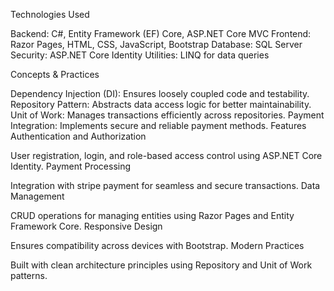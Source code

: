 Technologies Used

Backend: C#, Entity Framework (EF) Core, ASP.NET Core MVC
Frontend: Razor Pages, HTML, CSS, JavaScript, Bootstrap
Database: SQL Server
Security: ASP.NET Core Identity
Utilities: LINQ for data queries

Concepts & Practices

Dependency Injection (DI): Ensures loosely coupled code and testability.
Repository Pattern: Abstracts data access logic for better maintainability.
Unit of Work: Manages transactions efficiently across repositories.
Payment Integration: Implements secure and reliable payment methods.
Features
Authentication and Authorization

User registration, login, and role-based access control using ASP.NET Core Identity.
Payment Processing

Integration with stripe payment for seamless and secure transactions.
Data Management

CRUD operations for managing entities using Razor Pages and Entity Framework Core.
Responsive Design

Ensures compatibility across devices with Bootstrap.
Modern Practices

Built with clean architecture principles using Repository and Unit of Work patterns.

